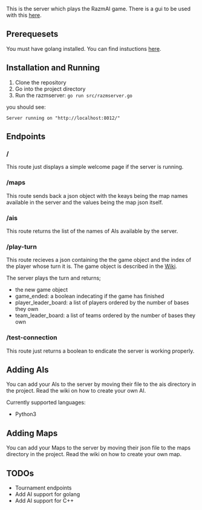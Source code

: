 This is the server which plays the RazmAI game. There is a gui to be used with this [here](https://github.com/saeidh12/razmai-gui).

## Prerequesets

You must have golang installed. You can find instuctions [here](https://golang.org/).

## Installation and Running

1. Clone the repository
2. Go into the project directory
3. Run the razmserver: `go run src/razmserver.go`

you should see:

`Server running on "http://localhost:8012/"`

## Endpoints

### /
This route just displays a simple welcome page if the server is running.

### /maps
This route sends back a json object with the keays being the map names available in the server and the values being the map json itself.

### /ais
This route returns the list of the names of AIs available by the server.

### /play-turn
This route recieves a json containing the the game object and the index of the player whose turn it is.
The game object is described in the [Wiki](https://github.com/saeidh12/razmai-server/wiki).

The server plays the turn and returns;
* the new game object
* game_ended: a boolean indecating if the game has finished
* player_leader_board: a list of players ordered by the number of bases they own
* team_leader_board: a list of teams ordered by the number of bases they own

### /test-connection
This route just returns a boolean to endicate the server is working properly.

## Adding AIs
You can add your AIs to the server by moving their file to the ais directory in the project.
Read the wiki on how to create your own AI.

Currently supported languages:
* Python3

## Adding Maps
You can add your Maps to the server by moving their json file to the maps directory in the project.
Read the wiki on how to create your own map.


## TODOs
* Tournament endpoints
* Add AI support for golang
* Add AI support for C++

